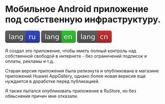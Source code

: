 # Мобильное Android приложение под собственную инфраструктуру.

[![ru](/README/markdown/assets/language-badges/ru.svg)](/README/markdown/README.ru.md)
[![en](/README/markdown/assets/language-badges/en.svg)](/README/markdown/README.en.md)
[![cn](/README/markdown/assets/language-badges/cn.svg)](/README/markdown/README.cn.md)

Я создал это приложение, чтобы иметь полный контроль над собственной свободой в интернете - без ограничений подписок и оплаты, рекламы и т.д.

Старая версия приложения была релизнута и опубликована в магазине приложений Huawei AppGallery, однако более новая верисия еще нуждается в доработке перед публикацией.

Я также пытался опубликовать приложение в RuStore, но без обяьснения причин мне отказали.